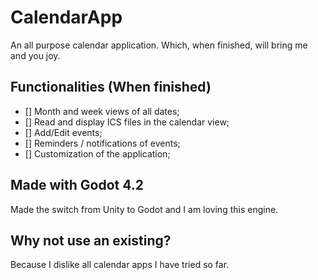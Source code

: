 # CalendarApp

An all purpose calendar application. Which, when finished, will bring me and you joy.

## Functionalities (When finished)

- [] Month and week views of all dates;
- [] Read and display ICS files in the calendar view;
- [] Add/Edit events;
- [] Reminders / notifications of events;
- [] Customization of the application;
 
## Made with Godot 4.2 
Made the switch from Unity to Godot and I am loving this engine.

## Why not use an existing?

Because I dislike all calendar apps I have tried so far.
